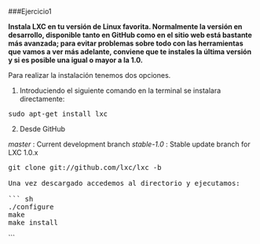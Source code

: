###Ejercicio1

[GitHub]:https://github.com/lxc/lxc
[sitio web]:https://linuxcontainers.org/lxc/getting-started/

**Instala LXC en tu versión de Linux favorita. Normalmente la versión en desarrollo, disponible tanto en GitHub como en el sitio web está bastante más avanzada; para evitar problemas sobre todo con las herramientas que vamos a ver más adelante, conviene que te instales la última versión y si es posible una igual o mayor a la 1.0.**

Para realizar la instalación tenemos dos opciones.

1. Introduciendo el siguiente comando en la terminal se instalara directamente:

<pre>sudo apt-get install lxc</pre>

2. Desde GitHub

*master* : Current development branch
*stable-1.0* : Stable update branch for LXC 1.0.x

<pre>git clone git://github.com/lxc/lxc -b <branch name></branch>

Una vez descargado accedemos al directorio y ejecutamos:

``` sh
./configure
make
make install</pre>```